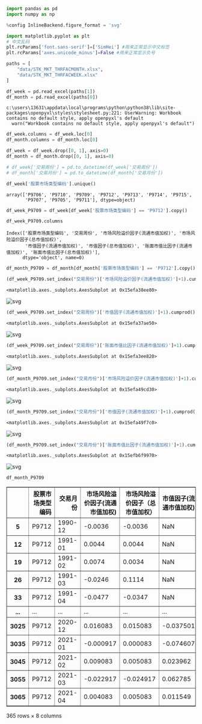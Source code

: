 ```python
import pandas as pd
import numpy as np
```


```python
%config InlineBackend.figure_format = 'svg'
```


```python
import matplotlib.pyplot as plt
# 中文乱码
plt.rcParams['font.sans-serif']=['SimHei'] #用来正常显示中文标签
plt.rcParams['axes.unicode_minus']=False #用来正常显示负号
```


```python
paths = [
    "data/STK_MKT_THRFACMONTH.xlsx",
    "data/STK_MKT_THRFACWEEK.xlsx"
]
```


```python
df_week = pd.read_excel(paths[1])
df_month = pd.read_excel(paths[0])
```

    c:\users\13631\appdata\local\programs\python\python38\lib\site-packages\openpyxl\styles\stylesheet.py:221: UserWarning: Workbook contains no default style, apply openpyxl's default
      warn("Workbook contains no default style, apply openpyxl's default")
    


```python
df_week.columns = df_week.loc[0]
df_month.columns = df_month.loc[0]
```


```python
df_week = df_week.drop([0, 1], axis=0)
df_month = df_month.drop([0, 1], axis=0)
```


```python
# df_week['交易周份'] = pd.to_datetime(df_week['交易周份'])
# df_month['交易月份'] = pd.to_datetime(df_month['交易月份'])
```


```python
df_week['股票市场类型编码'].unique()
```




    array(['P9706', 'P9710', 'P9709', 'P9712', 'P9713', 'P9714', 'P9715',
           'P9707', 'P9705', 'P9711'], dtype=object)




```python
df_week_P9709 = df_week[df_week['股票市场类型编码'] == 'P9712'].copy()
```


```python
df_week_P9709.columns
```




    Index(['股票市场类型编码', '交易周份', '市场风险溢价因子(流通市值加权)', '市场风险溢价因子(总市值加权)',
           '市值因子(流通市值加权)', '市值因子(总市值加权)', '账面市值比因子(流通市值加权)', '账面市值比因子(总市值加权)'],
          dtype='object', name=0)




```python
df_month_P9709 = df_month[df_month['股票市场类型编码'] == 'P9712'].copy()
```


```python
(df_week_P9709.set_index("交易周份")['市场风险溢价因子(流通市值加权)']+1).cumprod().plot(figsize=(10, 7))
```




    <matplotlib.axes._subplots.AxesSubplot at 0x15efa38ee80>




![svg](%E5%9B%A0%E5%AD%90%E6%BA%A2%E4%BB%B7_files/%E5%9B%A0%E5%AD%90%E6%BA%A2%E4%BB%B7_12_1.svg)



```python
(df_week_P9709.set_index("交易周份")['市值因子(流通市值加权)']+1).cumprod().plot(figsize=(10, 7))
```




    <matplotlib.axes._subplots.AxesSubplot at 0x15efa37ae50>




![svg](%E5%9B%A0%E5%AD%90%E6%BA%A2%E4%BB%B7_files/%E5%9B%A0%E5%AD%90%E6%BA%A2%E4%BB%B7_13_1.svg)



```python
(df_week_P9709.set_index("交易周份")['账面市值比因子(流通市值加权)']+1).cumprod().plot(figsize=(10, 7))
```




    <matplotlib.axes._subplots.AxesSubplot at 0x15efa3ee820>




![svg](%E5%9B%A0%E5%AD%90%E6%BA%A2%E4%BB%B7_files/%E5%9B%A0%E5%AD%90%E6%BA%A2%E4%BB%B7_14_1.svg)



```python
(df_month_P9709.set_index("交易月份")['市场风险溢价因子(流通市值加权)']+1).cumprod().plot(figsize=(10, 7))
```




    <matplotlib.axes._subplots.AxesSubplot at 0x15efa49cd30>




![svg](%E5%9B%A0%E5%AD%90%E6%BA%A2%E4%BB%B7_files/%E5%9B%A0%E5%AD%90%E6%BA%A2%E4%BB%B7_15_1.svg)



```python
(df_month_P9709.set_index("交易月份")['市值因子(流通市值加权)']+1).cumprod().plot(figsize=(10, 7))

```




    <matplotlib.axes._subplots.AxesSubplot at 0x15efa49f7c0>




![svg](%E5%9B%A0%E5%AD%90%E6%BA%A2%E4%BB%B7_files/%E5%9B%A0%E5%AD%90%E6%BA%A2%E4%BB%B7_16_1.svg)



```python
(df_month_P9709.set_index("交易月份")['账面市值比因子(流通市值加权)']+1).cumprod().plot(figsize=(10, 7))
```




    <matplotlib.axes._subplots.AxesSubplot at 0x15efb6f9970>




![svg](%E5%9B%A0%E5%AD%90%E6%BA%A2%E4%BB%B7_files/%E5%9B%A0%E5%AD%90%E6%BA%A2%E4%BB%B7_17_1.svg)



```python
df_month_P9709
```




<div>
<style scoped>
    .dataframe tbody tr th:only-of-type {
        vertical-align: middle;
    }

    .dataframe tbody tr th {
        vertical-align: top;
    }

    .dataframe thead th {
        text-align: right;
    }
</style>
<table border="1" class="dataframe">
  <thead>
    <tr style="text-align: right;">
      <th></th>
      <th>股票市场类型编码</th>
      <th>交易月份</th>
      <th>市场风险溢价因子(流通市值加权)</th>
      <th>市场风险溢价因子（总市值加权）</th>
      <th>市值因子(流通市值加权)</th>
      <th>市值因子(总市值加权)</th>
      <th>账面市值比因子(流通市值加权)</th>
      <th>账面市值比因子(总市值加权)</th>
    </tr>
  </thead>
  <tbody>
    <tr>
      <th>5</th>
      <td>P9712</td>
      <td>1990-12</td>
      <td>-0.0036</td>
      <td>-0.0036</td>
      <td>NaN</td>
      <td>NaN</td>
      <td>NaN</td>
      <td>NaN</td>
    </tr>
    <tr>
      <th>12</th>
      <td>P9712</td>
      <td>1991-01</td>
      <td>0.0044</td>
      <td>0.0044</td>
      <td>NaN</td>
      <td>NaN</td>
      <td>NaN</td>
      <td>NaN</td>
    </tr>
    <tr>
      <th>19</th>
      <td>P9712</td>
      <td>1991-02</td>
      <td>0.0074</td>
      <td>0.0034</td>
      <td>NaN</td>
      <td>NaN</td>
      <td>NaN</td>
      <td>NaN</td>
    </tr>
    <tr>
      <th>26</th>
      <td>P9712</td>
      <td>1991-03</td>
      <td>-0.0246</td>
      <td>0.1114</td>
      <td>NaN</td>
      <td>NaN</td>
      <td>NaN</td>
      <td>NaN</td>
    </tr>
    <tr>
      <th>33</th>
      <td>P9712</td>
      <td>1991-04</td>
      <td>-0.0477</td>
      <td>-0.0347</td>
      <td>NaN</td>
      <td>NaN</td>
      <td>NaN</td>
      <td>NaN</td>
    </tr>
    <tr>
      <th>...</th>
      <td>...</td>
      <td>...</td>
      <td>...</td>
      <td>...</td>
      <td>...</td>
      <td>...</td>
      <td>...</td>
      <td>...</td>
    </tr>
    <tr>
      <th>3025</th>
      <td>P9712</td>
      <td>2020-12</td>
      <td>0.016083</td>
      <td>0.015083</td>
      <td>-0.037501</td>
      <td>-0.04036</td>
      <td>-0.055282</td>
      <td>-0.060608</td>
    </tr>
    <tr>
      <th>3035</th>
      <td>P9712</td>
      <td>2021-01</td>
      <td>-0.000917</td>
      <td>0.000083</td>
      <td>-0.074607</td>
      <td>-0.07079</td>
      <td>-0.00887</td>
      <td>-0.007218</td>
    </tr>
    <tr>
      <th>3045</th>
      <td>P9712</td>
      <td>2021-02</td>
      <td>0.009083</td>
      <td>0.005083</td>
      <td>0.023962</td>
      <td>0.020375</td>
      <td>0.037474</td>
      <td>0.037782</td>
    </tr>
    <tr>
      <th>3055</th>
      <td>P9712</td>
      <td>2021-03</td>
      <td>-0.022917</td>
      <td>-0.024917</td>
      <td>0.062785</td>
      <td>0.0612</td>
      <td>0.039101</td>
      <td>0.037314</td>
    </tr>
    <tr>
      <th>3065</th>
      <td>P9712</td>
      <td>2021-04</td>
      <td>0.004083</td>
      <td>0.005083</td>
      <td>0.011549</td>
      <td>0.008608</td>
      <td>-0.02756</td>
      <td>-0.032847</td>
    </tr>
  </tbody>
</table>
<p>365 rows × 8 columns</p>
</div>




```python

```


```python

```


```python

```
